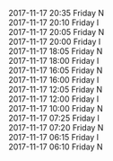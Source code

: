 2017-11-17 20:35 Friday  N  
2017-11-17 20:10 Friday  I  
2017-11-17 20:05 Friday  N  
2017-11-17 20:00 Friday  I  
2017-11-17 18:05 Friday  N  
2017-11-17 18:00 Friday  I  
2017-11-17 16:05 Friday  N  
2017-11-17 16:00 Friday  I  
2017-11-17 12:05 Friday  N  
2017-11-17 12:00 Friday  I  
2017-11-17 10:00 Friday  N  
2017-11-17 07:25 Friday  I  
2017-11-17 07:20 Friday  N  
2017-11-17 06:15 Friday  I  
2017-11-17 06:10 Friday  N  
